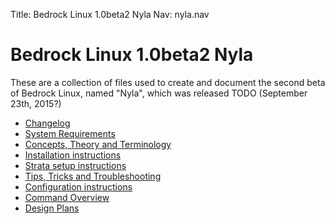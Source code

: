 Title: Bedrock Linux 1.0beta2 Nyla
Nav: nyla.nav

Bedrock Linux 1.0beta2 Nyla
===========================

These are a collection of files used to create and document the second beta of
Bedrock Linux, named "Nyla", which was released TODO (September 23th, 2015?)

- [Changelog](changelog.html)
- [System Requirements](systemrequirements.html)
- [Concepts, Theory and Terminology](concepts.html)
- [Installation instructions](install.html)
- [Strata setup instructions](strata.html)
- [Tips, Tricks and Troubleshooting](troubleshooting.html)
- [Configuration instructions](configure.html)
- [Command Overview](commands.html)
- [Design Plans](plans.html)
